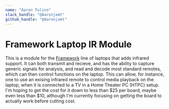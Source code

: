 ```yaml
---
name: "Aaron Tulino"
slack_handle: "@Aaronjamt"
github_handle: "@Aaronjamt"
---
```


# Framework Laptop IR Module

This is a module for the [Framework](https://frame.work) line of laptops that adds infrared support. It can both transmit and recieve, and has the ability to capture generic signals for analysis, and read and decode most standard remotes, which can then control functions on the laptop. This can allow, for instance, one to use an exising infrared remote to control media playback on the laptop, when it is connected to a TV in a Home Theater PC (HTPC) setup. I'm hoping to get the cost for it down to less than $25 per board, maybe even less than $10, although I'm currently focusing on getting the board to actually work before cutting cost.